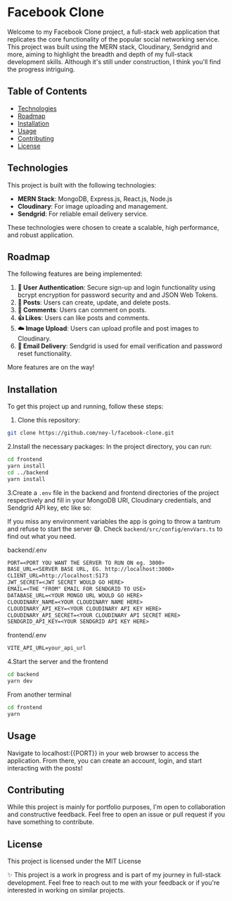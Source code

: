 # Facebook Clone

Welcome to my Facebook Clone project, a full-stack web application that replicates the core functionality of the popular social networking service. This project was built using the MERN stack, Cloudinary, Sendgrid and more, aiming to highlight the breadth and depth of my full-stack development skills. Although it's still under construction, I think you'll find the progress intriguing.

## Table of Contents

- [Technologies](#technologies)
- [Roadmap](#roadmap)
- [Installation](#installation)
- [Usage](#usage)
- [Contributing](#contributing)
- [License](#license)

## Technologies

This project is built with the following technologies:

- **MERN Stack**: MongoDB, Express.js, React.js, Node.js
- **Cloudinary**: For image uploading and management.
- **Sendgrid**: For reliable email delivery service.

These technologies were chosen to create a scalable, high performance, and robust application.

## Roadmap

The following features are being implemented:

1. **🔐 User Authentication**: Secure sign-up and login functionality using bcrypt encryption for password security and and JSON Web Tokens.
2. **📝 Posts**: Users can create, update, and delete posts.
3. **💬 Comments**: Users can comment on posts.
4. **👍 Likes**: Users can like posts and comments.
5. **☁️ Image Upload**: Users can upload profile and post images to Cloudinary.
6. **📧 Email Delivery**: Sendgrid is used for email verification and password reset functionality.

More features are on the way!

## Installation

To get this project up and running, follow these steps:

1. Clone this repository:

```bash
git clone https://github.com/ney-l/facebook-clone.git
```

2.Install the necessary packages:
In the project directory, you can run:

```bash
cd frontend
yarn install
cd ../backend
yarn install
```

3.Create a `.env` file in the backend and frontend directories of the project respectively and fill in your MongoDB URI, Cloudinary credentials, and Sendgrid API key, etc like so:

If you miss any environment variables the app is going to throw a tantrum and refuse to start the server 😅. Check `backend/src/config/envVars.ts` to find out what you need.

backend/.env

```txt
PORT=<PORT YOU WANT THE SERVER TO RUN ON eg. 3000>
BASE_URL=<SERVER BASE URL, EG. http://localhost:3000>
CLIENT_URL=http://localhost:5173
JWT_SECRET=<JWT SECRET WOULD GO HERE>
EMAIL=<THE "FROM" EMAIL FOR SENDGRID TO USE>
DATABASE_URL=<YOUR MONGO URL WOULD GO HERE>
CLOUDINARY_NAME=<YOUR CLOUDINARY NAME HERE>
CLOUDINARY_API_KEY=<YOUR CLOUDINARY API KEY HERE>
CLOUDINARY_API_SECRET=<YOUR CLOUDINARY API SECRET HERE>
SENDGRID_API_KEY=<YOUR SENDGRID API KEY HERE>
```

frontend/.env

```txt
VITE_API_URL=your_api_url
```

4.Start the server and the frontend

```bash
cd backend
yarn dev
```

From another terminal

```bash
cd frontend
yarn
```

## Usage

Navigate to localhost:{{PORT}} in your web browser to access the application. From there, you can create an account, login, and start interacting with the posts!

## Contributing

While this project is mainly for portfolio purposes, I'm open to collaboration and constructive feedback. Feel free to open an issue or pull request if you have something to contribute.

## License

This project is licensed under the MIT License

✨ This project is a work in progress and is part of my journey in full-stack development. Feel free to reach out to me with your feedback or if you're interested in working on similar projects.
